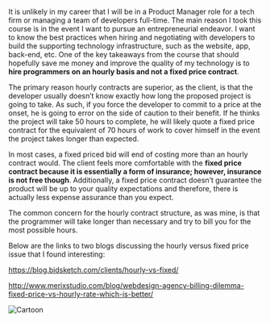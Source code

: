 It is unlikely in my career that I will be in a Product Manager role for a tech firm or managing a team of developers full-time. The main reason I took this course is in the event I want to pursue an entrepreneurial endeavor. I want to know the best practices when hiring and negotiating with developers to build the supporting technology infrastructure, such as the website, app, back-end, etc.  One of the key takeaways from the course that should hopefully save me money and improve the quality of my technology is to **hire programmers on an hourly basis and not a fixed price contract**. 

The primary reason hourly contracts are superior, as the client, is that the developer usually doesn’t know exactly how long the proposed project is going to take. As such, if you force the developer to commit to a price at the onset, he is going to error on the side of caution to their benefit. If he thinks the project will take 50 hours to complete, he will likely quote a fixed price contract for the equivalent of 70 hours of work to cover himself in the event the project takes longer than expected. 

In most cases, a fixed priced bid will end of costing more than an hourly contract would. The client feels more comfortable with the **fixed price contract because it is essentially a form of insurance; however, insurance is not free though**. Additionally, a fixed price contract doesn’t guarantee the product will be up to your quality expectations and therefore, there is actually less expense assurance than you expect. 

The common concern for the hourly contract structure, as was mine, is that the programmer will take longer than necessary and try to bill you for the most possible hours. 

Below are the links to two blogs discussing the hourly versus fixed price issue that I found interesting:

https://blog.bidsketch.com/clients/hourly-vs-fixed/

http://www.merixstudio.com/blog/webdesign-agency-billing-dilemma-fixed-price-vs-hourly-rate-which-is-better/

![Cartoon](http://globalnerdy.com/wordpress/wp-content/uploads/2007/11/dilbert-xp02.gif)
